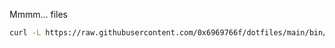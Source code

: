 Mmmm... files

```bash
curl -L https://raw.githubusercontent.com/0x6969766f/dotfiles/main/bin/install.sh | sh
```
